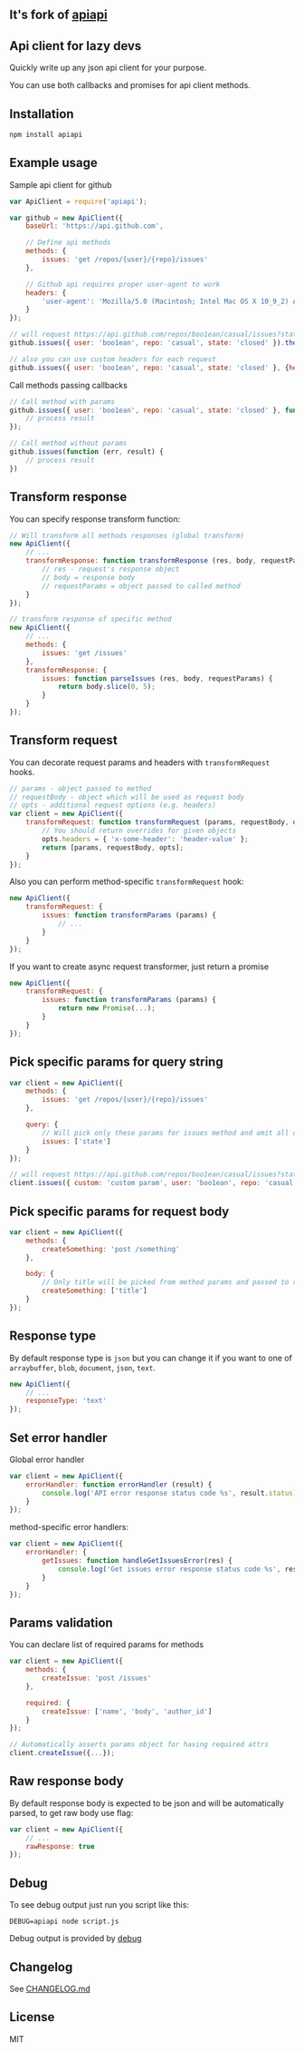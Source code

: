 ## It's fork of [apiapi](https://github.com/boo1ean/apiapi)

## Api client for lazy devs

Quickly write up any json api client for your purpose.

You can use both callbacks and promises for api client methods.

## Installation

```bash
npm install apiapi
```

## Example usage

Sample api client for github

```js
var ApiClient = require('apiapi');

var github = new ApiClient({
	baseUrl: 'https://api.github.com',

	// Define api methods
	methods: {
		issues: 'get /repos/{user}/{repo}/issues'
	},

	// Github api requires proper user-agent to work
	headers: {
		'user-agent': 'Mozilla/5.0 (Macintosh; Intel Mac OS X 10_9_2) AppleWebKit/537.36 (KHTML, like Gecko) Chrome/40.0.2214.91 Safari/537.36'
	}
});

// will request https://api.github.com/repos/boo1ean/casual/issues?state=closed and return json data
github.issues({ user: 'boo1ean', repo: 'casual', state: 'closed' }).then(console.log);

// also you can use custom headers for each request
github.issues({ user: 'boo1ean', repo: 'casual', state: 'closed' }, {headers: { Authentication: "token GITHUB-TOKEN" }}).then(console.log);
```

Call methods passing callbacks

```javascript
// Call method with params
github.issues({ user: 'boo1ean', repo: 'casual', state: 'closed' }, function (err, result) {
	// process result
});

// Call method without params
github.issues(function (err, result) {
	// process result
})
```

## Transform response

You can specify response transform function:

```js
// Will transform all methods responses (global transform)
new ApiClient({
	// ...
	transformResponse: function transformResponse (res, body, requestParams) {
		// res - request's response object
		// body = response body
		// requestParams = object passed to called method
	}
});

// transform response of specific method
new ApiClient({
	// ...
	methods: {
		issues: 'get /issues'
	},
	transformResponse: {
		issues: function parseIssues (res, body, requestParams) {
			return body.slice(0, 5);
		}
	}
});

```

## Transform request

You can decorate request params and headers with `transformRequest` hooks.

```javascript
// params - object passed to method
// requestBody - object which will be used as request body
// opts - additional request options (e.g. headers)
var client = new ApiClient({
	transformRequest: function transformRequest (params, requestBody, opts) {
		// You should return overrides for given objects
		opts.headers = { 'x-some-header': 'header-value' };
		return [params, requestBody, opts];
	}
});
```

Also you can perform method-specific `transformRequest` hook:

```javascript
new ApiClient({
	transformRequest: {
		issues: function transformParams (params) {
			// ...
		}
	}
});
```

If you want to create async request transformer, just return a promise

```javascript
new ApiClient({
	transformRequest: {
		issues: function transformParams (params) {
			return new Promise(...);
		}
	}
});
```

## Pick specific params for query string

```javascript
var client = new ApiClient({
	methods: {
		issues: 'get /repos/{user}/{repo}/issues'
	},

	query: {
		// Will pick only these params for issues method and omit all others
		issues: ['state']
	}
});

// will request https://api.github.com/repos/boo1ean/casual/issues?state=closed
client.issues({ custom: 'custom param', user: 'boo1ean', repo: 'casual', state: 'closed' });
```

## Pick specific params for request body

```javascript
var client = new ApiClient({
	methods: {
		createSomething: 'post /something'
	},

	body: {
		// Only title will be picked from method params and passed to request body
		createSomething: ['title']
	}
});
```

## Response type

By default response type is `json` but you can change it if you want to one of `arraybuffer`, `blob`, `document`, `json`, `text`.

```javascript
new ApiClient({
	// ...
	responseType: 'text'
});
```

## Set error handler

Global error handler

```javascript
var client = new ApiClient({
	errorHandler: function errorHandler (result) {
		console.log('API error response status code %s', result.status);
	}
});
```

method-specific error handlers:

```javascript
var client = new ApiClient({
	errorHandler: {
		getIssues: function handleGetIssuesError(res) {
			console.log('Get issues error response status code %s', result.status);
		}
	}
});
```

## Params validation

You can declare list of required params for methods

```javascript
var client = new ApiClient({
	methods: {
		createIssue: 'post /issues'
	},

	required: {
		createIssue: ['name', 'body', 'author_id']
	}
});

// Automatically asserts params object for having required attrs
client.createIssue({...});
```

## Raw response body

By default response body is expected to be json and will be automatically parsed, to get raw body use flag:

```javascript
var client = new ApiClient({
	// ...
	rawResponse: true
});
```

## Debug

To see debug output just run you script like this:

```
DEBUG=apiapi node script.js
```

Debug output is provided by [debug](https://github.com/visionmedia/debug)

## Changelog

See [CHANGELOG.md](CHANGELOG.md)

## License

MIT
